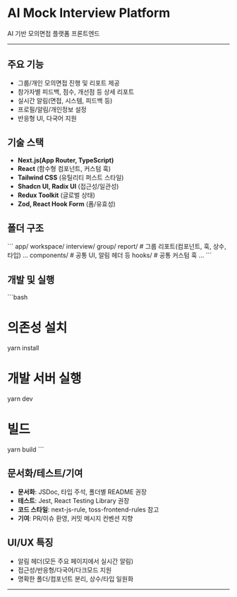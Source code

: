 # AI Mock Interview Platform

AI 기반 모의면접 플랫폼 프론트엔드

---

## 주요 기능

- 그룹/개인 모의면접 진행 및 리포트 제공
- 참가자별 피드백, 점수, 개선점 등 상세 리포트
- 실시간 알림(면접, 시스템, 피드백 등)
- 프로필/알림/개인정보 설정
- 반응형 UI, 다국어 지원

## 기술 스택

- **Next.js(App Router, TypeScript)**
- **React** (함수형 컴포넌트, 커스텀 훅)
- **Tailwind CSS** (유틸리티 퍼스트 스타일)
- **Shadcn UI, Radix UI** (접근성/일관성)
- **Redux Toolkit** (글로벌 상태)
- **Zod, React Hook Form** (폼/유효성)

## 폴더 구조

\`\`\`
app/
workspace/
interview/
group/
report/ # 그룹 리포트(컴포넌트, 훅, 상수, 타입)
...
components/ # 공통 UI, 알림 헤더 등
hooks/ # 공통 커스텀 훅
...
\`\`\`

## 개발 및 실행

\`\`\`bash

# 의존성 설치

yarn install

# 개발 서버 실행

yarn dev

# 빌드

yarn build
\`\`\`

## 문서화/테스트/기여

- **문서화**: JSDoc, 타입 주석, 폴더별 README 권장
- **테스트**: Jest, React Testing Library 권장
- **코드 스타일**: next-js-rule, toss-frontend-rules 참고
- **기여**: PR/이슈 환영, 커밋 메시지 컨벤션 지향

## UI/UX 특징

- 알림 헤더(모든 주요 페이지에서 실시간 알림)
- 접근성/반응형/다국어/다크모드 지원
- 명확한 폴더/컴포넌트 분리, 상수/타입 일원화

---
